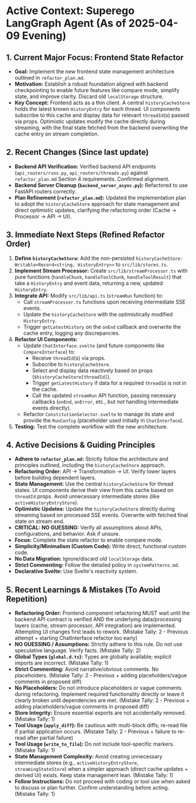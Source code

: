 # Active Context: Superego LangGraph Agent (As of 2025-04-09 Evening)

## 1. Current Major Focus: Frontend State Refactor

*   **Goal:** Implement the new frontend state management architecture outlined in `refactor_plan.md`.
*   **Motivation:** Establish a robust foundation aligned with backend checkpointing to enable future features like compare mode, simplify state, and improve clarity. Discard old `localStorage` structure.
*   **Key Concept:** Frontend acts as a thin client. A central `historyCacheStore` holds the latest known `HistoryEntry` for each thread. UI components subscribe to this cache and display data for relevant `threadId`(s) passed via props. Optimistic updates modify the cache directly during streaming, with the final state fetched from the backend overwriting the cache entry on stream completion.

## 2. Recent Changes (Since last update)

*   **Backend API Verification:** Verified backend API endpoints (`api_routers/runs.py`, `api_routers/threads.py`) against `refactor_plan.md` Section 4 requirements. Confirmed alignment.
*   **Backend Server Cleanup (`backend_server_async.py`):** Refactored to use FastAPI routers correctly.
*   **Plan Refinement (`refactor_plan.md`):** Updated the implementation plan to adopt the `historyCacheStore` approach for state management and direct optimistic updates, clarifying the refactoring order (Cache -> Processor -> API -> UI).

## 3. Immediate Next Steps (Refined Refactor Order)

1.  **Define `historyCacheStore`:** Add the non-persisted `historyCacheStore: Writable<Record<string, HistoryEntry>>` to `src/lib/stores.ts`.
2.  **Implement Stream Processor:** Create `src/lib/streamProcessor.ts` with pure functions (`handleChunk`, `handleToolChunk`, `handleToolResult`) that take a `HistoryEntry` and event data, returning a new, updated `HistoryEntry`.
3.  **Integrate API:** Modify `src/lib/api.ts` (`streamRun` function) to:
    *   Call `streamProcessor.ts` functions upon receiving intermediate SSE events.
    *   Update the `historyCacheStore` with the optimistically modified `HistoryEntry`.
    *   Trigger `getLatestHistory` on the `onEnd` callback and overwrite the cache entry, logging any discrepancies.
4.  **Refactor UI Components:**
    *   Update `ChatInterface.svelte` (and future components like `CompareInterface`) to:
        *   Receive `threadId`(s) via props.
        *   Subscribe to `historyCacheStore`.
        *   Select and display data reactively based on props (`$historyCacheStore[threadId]`).
        *   Trigger `getLatestHistory` if data for a required `threadId` is not in the cache.
        *   Call the updated `streamRun` API function, passing necessary callbacks (`onEnd`, `onError`, etc., but *not* handling intermediate events directly).
    *   Refactor `ConstitutionSelector.svelte` to manage its state and provide the `RunConfig` (placeholder used initially in `ChatInterface`).
5.  **Testing:** Test the complete workflow with the new architecture.

## 4. Active Decisions & Guiding Principles

*   **Adhere to `refactor_plan.md`:** Strictly follow the architecture and principles outlined, including the `historyCacheStore` approach.
*   **Refactoring Order:** API -> Transformation -> UI. Verify lower layers before building dependent layers.
*   **State Management:** Use the central `historyCacheStore` for thread states. UI components derive their view from this cache based on `threadId` props. Avoid unnecessary intermediate stores (like `activeHistoryEntryStore`).
*   **Optimistic Updates:** Update the `historyCacheStore` directly during streaming based on processed SSE events. Overwrite with fetched final state on stream end.
*   **CRITICAL: NO GUESSING:** Verify all assumptions about APIs, configurations, and behavior. Ask if unsure.
*   **Focus:** Complete the state refactor to enable compare mode.
*   **Simplicity/Minimalism (Custom Code):** Write direct, functional custom code.
*   **No Data Migration:** Ignore/discard old `localStorage` data.
*   **Strict Commenting:** Follow the detailed policy in `systemPatterns.md`.
*   **Declarative Svelte:** Use Svelte's reactivity system.

## 5. Recent Learnings & Mistakes (To Avoid Repetition)

*   **Refactoring Order:** Frontend component refactoring MUST wait until the backend API contract is verified AND the underlying data/processing layers (cache, stream processor, API integration) are implemented. Attempting UI changes first leads to rework. (Mistake Tally: 2 - Previous attempt + starting ChatInterface refactor too early)
*   **NO GUESSING / Assumptions:** Strictly adhere to this rule. Do not use speculative language. Verify facts. (Mistake Tally: 2)
*   **Global Types (`global.d.ts`):** Types are globally available; explicit imports are incorrect. (Mistake Tally: 1)
*   **Strict Commenting:** Avoid narrative/obvious comments. No placeholders. (Mistake Tally: 2 - Previous + adding placeholders/vague comments in proposed diff)
*   **No Placeholders:** Do not introduce placeholders or vague comments during refactoring. Implement required functionality directly or leave it clearly broken until dependencies are met. (Mistake Tally: 2 - Previous + adding placeholders/vague comments in proposed diff)
*   **Store Integrity:** Ensure essential exports are not accidentally removed. (Mistake Tally: 1)
*   **Tool Usage (`apply_diff`):** Be cautious with multi-block diffs; re-read file if partial application occurs. (Mistake Tally: 2 - Previous + failure to re-read after partial failure)
*   **Tool Usage (`write_to_file`):** Do not include tool-specific markers. (Mistake Tally: 1)
*   **State Management Complexity:** Avoid creating unnecessary intermediate stores (e.g., `activeHistoryEntryStore`, `streamingStateStore`) when a simpler approach (direct cache updates + derived UI) exists. Keep state management lean. (Mistake Tally: 1)
*   **Follow Instructions:** Do not proceed with coding or tool use when asked to discuss or plan further. Confirm understanding before acting. (Mistake Tally: 1)
